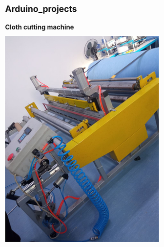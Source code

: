 # Arduino_projects
## Cloth cutting machine
![alt text](https://github.com/DavMakar/Arduino_projects/blob/main/photo1657128910.jpeg)
